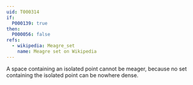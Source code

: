 ```yaml
---
uid: T000314
if:
  P000139: true
then:
  P000056: false
refs:
  - wikipedia: Meagre_set
    name: Meagre set on Wikipedia
---
```


A space containing an isolated point cannot be meager, because no set containing the isolated point can be nowhere dense.
